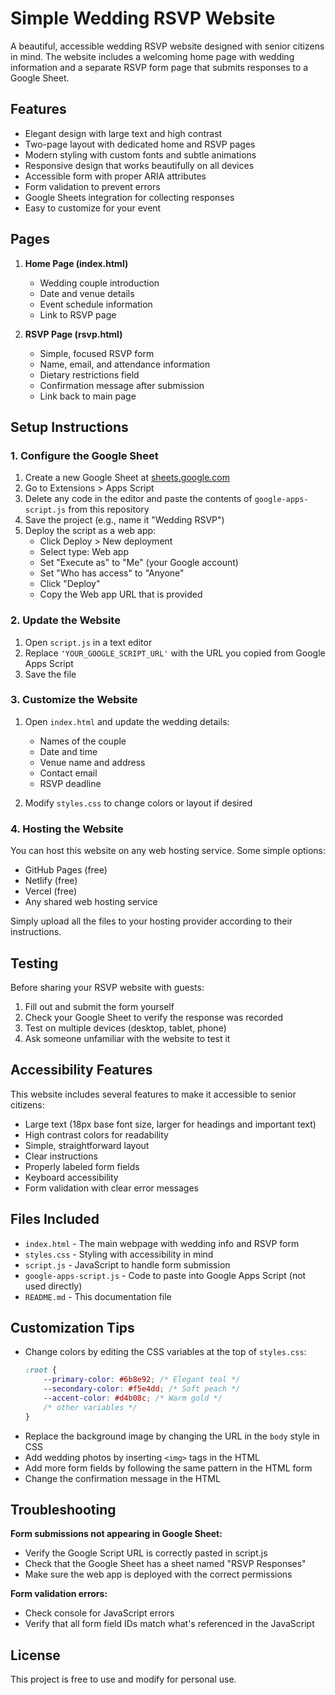 # Simple Wedding RSVP Website

A beautiful, accessible wedding RSVP website designed with senior citizens in mind. The website includes a welcoming home page with wedding information and a separate RSVP form page that submits responses to a Google Sheet.

## Features

- Elegant design with large text and high contrast
- Two-page layout with dedicated home and RSVP pages
- Modern styling with custom fonts and subtle animations
- Responsive design that works beautifully on all devices
- Accessible form with proper ARIA attributes
- Form validation to prevent errors
- Google Sheets integration for collecting responses
- Easy to customize for your event

## Pages

1. **Home Page (index.html)**
   - Wedding couple introduction
   - Date and venue details
   - Event schedule information
   - Link to RSVP page

2. **RSVP Page (rsvp.html)**
   - Simple, focused RSVP form
   - Name, email, and attendance information
   - Dietary restrictions field
   - Confirmation message after submission
   - Link back to main page

## Setup Instructions

### 1. Configure the Google Sheet

1. Create a new Google Sheet at [sheets.google.com](https://sheets.google.com)
2. Go to Extensions > Apps Script
3. Delete any code in the editor and paste the contents of `google-apps-script.js` from this repository
4. Save the project (e.g., name it "Wedding RSVP")
5. Deploy the script as a web app:
   - Click Deploy > New deployment
   - Select type: Web app
   - Set "Execute as" to "Me" (your Google account)
   - Set "Who has access" to "Anyone"
   - Click "Deploy"
   - Copy the Web app URL that is provided

### 2. Update the Website

1. Open `script.js` in a text editor
2. Replace `'YOUR_GOOGLE_SCRIPT_URL'` with the URL you copied from Google Apps Script
3. Save the file

### 3. Customize the Website

1. Open `index.html` and update the wedding details:
   - Names of the couple
   - Date and time
   - Venue name and address
   - Contact email
   - RSVP deadline

2. Modify `styles.css` to change colors or layout if desired

### 4. Hosting the Website

You can host this website on any web hosting service. Some simple options:

- GitHub Pages (free)
- Netlify (free)
- Vercel (free)
- Any shared web hosting service

Simply upload all the files to your hosting provider according to their instructions.

## Testing

Before sharing your RSVP website with guests:

1. Fill out and submit the form yourself
2. Check your Google Sheet to verify the response was recorded
3. Test on multiple devices (desktop, tablet, phone)
4. Ask someone unfamiliar with the website to test it

## Accessibility Features

This website includes several features to make it accessible to senior citizens:

- Large text (18px base font size, larger for headings and important text)
- High contrast colors for readability
- Simple, straightforward layout
- Clear instructions
- Properly labeled form fields
- Keyboard accessibility
- Form validation with clear error messages

## Files Included

- `index.html` - The main webpage with wedding info and RSVP form
- `styles.css` - Styling with accessibility in mind
- `script.js` - JavaScript to handle form submission
- `google-apps-script.js` - Code to paste into Google Apps Script (not used directly)
- `README.md` - This documentation file

## Customization Tips

- Change colors by editing the CSS variables at the top of `styles.css`:
  ```css
  :root {
      --primary-color: #6b8e92; /* Elegant teal */
      --secondary-color: #f5e4dd; /* Soft peach */
      --accent-color: #d4b08c; /* Warm gold */
      /* other variables */
  }
  ```
- Replace the background image by changing the URL in the `body` style in CSS
- Add wedding photos by inserting `<img>` tags in the HTML
- Add more form fields by following the same pattern in the HTML form
- Change the confirmation message in the HTML

## Troubleshooting

**Form submissions not appearing in Google Sheet:**
- Verify the Google Script URL is correctly pasted in script.js
- Check that the Google Sheet has a sheet named "RSVP Responses"
- Make sure the web app is deployed with the correct permissions

**Form validation errors:**
- Check console for JavaScript errors
- Verify that all form field IDs match what's referenced in the JavaScript

## License

This project is free to use and modify for personal use. 